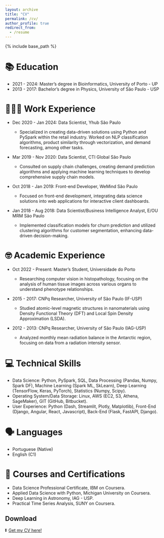 ```yaml
---
layout: archive
title: "CV"
permalink: /cv/
author_profile: true
redirect_from:
  - /resume
---
```


{% include base_path %}

📚 Education
======
* 2021 - 2024: Master’s degree in Bioinformatics, University of Porto - UP
* 2013 - 2017: Bachelor’s degree in Physics, University of São Paulo - USP

👨🏻‍💻 Work Experience
======
* Dec 2020 - Jan 2024: Data Scientist, Yhub São Paulo
  * Specialized in creating data-driven solutions using Python and PySpark within the retail industry. Worked on NLP classification algorithms, product similarity through vectorization, and demand forecasting, among other tasks.
  
* Mar 2019 - Nov 2020: Data Scientist, CTI Global São Paulo
  * Consulted on supply chain challenges, creating demand prediction algorithms and applying machine learning techniques to develop comprehensive supply chain models.

* Oct 2018 - Jan 2019: Front-end Developer, WeMind São Paulo
  * Focused on front-end development, integrating data science solutions into web applications for interactive client dashboards.

* Jan 2018 - Aug 2018: Data Scientist/Business Intelligence Analyst, E/OU MRM São Paulo
  * Implemented classification models for churn prediction and utilized clustering algorithms for customer segmentation, enhancing data-driven decision-making.

🤓 Academic Experience
======
* Oct 2022 - Present: Master’s Student, Universidade do Porto
  * Researching computer vision in histopathology, focusing on the analysis of human tissue images across various organs to understand phenotype relationships.

* 2015 - 2017: CNPq Researcher, University of São Paulo (IF-USP)
  * Studied atomic-level magnetic structures in nanomaterials using Density Functional Theory (DFT) and Local Spin Density Approximation (LSDA).

* 2012 - 2013: CNPq Researcher, University of São Paulo (IAG-USP)
  * Analyzed monthly mean radiation balance in the Antarctic region, focusing on data from a radiation intensity sensor.

💻 Technical Skills
======
* Data Science: Python, PySpark, SQL, Data Processing (Pandas, Numpy, Spark DF), Machine Learning (Spark ML, SkLearn), Deep Learning (TensorFlow, Keras, PyTorch), Statistics (Numpy, Scipy).
* Operating System/Data Storage: Linux, AWS (EC2, S3, Athena, SageMaker), GIT (GitHub, Bitbucket).
* User Experience: Python (Dash, Streamlit, Plotly, Matplotlib), Front-End (Django, Angular, React, Javascript), Back-End (Flask, FastAPI, Django).

🗣️ Languages
======
* Portuguese (Native)
* English (C1)

📜 Courses and Certifications
======
* Data Science Professional Certificate, IBM on Coursera.
* Applied Data Science with Python, Michigan University on Coursera.
* Deep Learning in Astronomy, IAG - USP.
* Practical Time Series Analysis, SUNY on Coursera.

## Download
⏬ [Get my CV here!](/athosmoraes/files/Athos_CV_2023_ENG.pdf "Get my CV here!")
